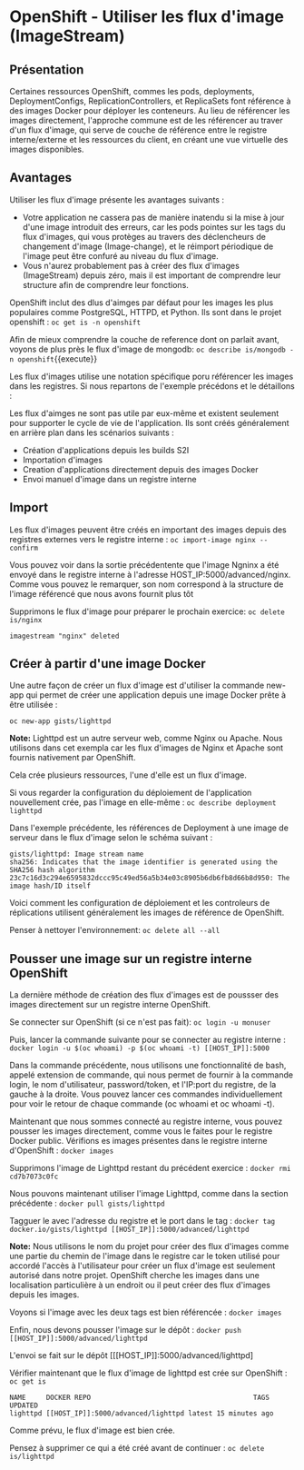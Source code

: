# OpenShift - Utiliser les flux d'image (ImageStream)


## Présentation

Certaines ressources OpenShift, commes les pods, deployments, DeploymentConfigs, ReplicationControllers, et ReplicaSets font référence à des images Docker pour déployer les conteneurs. Au lieu de référencer les images directement, l'approche commune est de les référencer au traver d'un flux d'image, qui serve de couche de référence entre le registre interne/externe et les ressources du client, en créant une vue virtuelle des images disponibles.

## Avantages

Utiliser les flux d'image présente les avantages suivants :

* Votre application ne cassera pas de manière inatendu si la mise à jour d'une image introduit des erreurs, car les pods pointes sur les tags du flux d'images, qui vous protèges au travers des déclencheurs de changement d'image (Image-change), et le réimport périodique de l'image peut être confuré au niveau du flux d'image.
* Vous n'aurez probablement pas à créer des flux d'images (ImageStream) depuis zéro, mais il est important de comprendre leur structure afin de comprendre leur fonctions. 

OpenShift inclut des dlus d'aimges par défaut pour les images les plus populaires comme PostgreSQL, HTTPD, et Python. Ils sont dans le projet openshift :
`oc get is -n openshift`

Afin de mieux comprendre la couche de reference dont on parlait avant, voyons de plus près le flux d'image de mongodb:
`oc describe is/mongodb -n openshift`{{execute}}


Les flux d'images utilise une notation spécifique poru référencer les images dans les registres. Si nous repartons de l'exemple précédons et le détaillons : 

Les flux d'aimges ne sont pas utile par eux-même et existent seulement pour supporter le cycle de vie de l'application. Ils sont créés généralement en arrière plan dans les scénarios suivants : 

- Création d'applications depuis les builds S2I
- Importation d'images
- Creation d'applications directement depuis des images Docker
- Envoi manuel d'image dans un registre interne


## Import

Les flux d'images peuvent être créés en important des images depuis des registres externes vers le registre interne : 
`oc import-image nginx --confirm`

Vous pouvez voir dans la sortie précédentente que l'image Ngninx a été envoyé dans le registre interne à l'adresse HOST_IP:5000/advanced/nginx. 
Comme vous pouvez le remarquer, son nom correspond à la structure de l'image référencé que nous avons fournit plus tôt

Supprimons le flux d'image pour préparer le prochain exercice:
`oc delete is/nginx`

```
imagestream "nginx" deleted
```

## Créer à partir d'une image Docker

Une autre façon de créer un flux d'image est d'utiliser la commande new-app qui permet de créer une application depuis une image Docker prête à être utilisée :

`oc new-app gists/lighttpd`

**Note:** Lighttpd est un autre serveur web, comme Nginx ou Apache. Nous utilisons dans cet exempla car les flux d'images de Nginx et Apache sont fournis nativement par OpenShift.

Cela crée plusieurs ressources, l'une d'elle est un flux d'image.

Si vous regarder la configuration du déploiement de l'application nouvellement crée, pas l'image en elle-même :
`oc describe deployment lighttpd`

Dans l'exemple précédente, les références de Deployment à une image de serveur dans le flux d'image selon le schéma suivant :

```
gists/lighttpd: Image stream name
sha256: Indicates that the image identifier is generated using the SHA256 hash algorithm
23c7c16d3c294e6595832dccc95c49ed56a5b34e03c8905b6db6fb8d66b8d950: The image hash/ID itself
```

Voici comment les configuration de déploiement et les controleurs de réplications utilisent généralement les images de référence de OpenShift.

Penser à nettoyer l'environnement:
`oc delete all --all`

## Pousser une image sur un registre interne OpenShift

La dernière méthode de création des flux d'images est de poussser des images directement sur un registre interne OpenShift.

Se connecter sur OpenShift (si ce n'est pas fait):
`oc login -u monuser`

Puis, lancer la commande suivante pour se connecter au registre interne : 
`docker login -u $(oc whoami) -p $(oc whoami -t) [[HOST_IP]]:5000`

Dans la commande précédente, nous utilisons une fonctionnalité de bash, appelé extension de commande, qui nous permet de fournir à la commande login, le nom d'utilisateur, password/token, et l'IP:port du registre, de la gauche à la droite.
Vous pouvez lancer ces commandes individuellement pour voir le retour de chaque commande (oc whoami et oc whoami -t).

Maintenant que nous sommes connecté au registre interne, vous pouvez pousser les images directement, comme vous le faites pour le registre Docker public. Vérifions es images présentes dans le registre interne d'OpenShift :
`docker images`

Supprimons l'image de Lighttpd restant du précédent exercice :
`docker rmi cd7b7073c0fc`

Nous pouvons maintenant utiliser l'image Lighttpd, comme dans la section précédente : 
`docker pull gists/lighttpd`

Tagguer le avec l'adresse du registre et le port dans le tag : 
`docker tag docker.io/gists/lighttpd [[HOST_IP]]:5000/advanced/lighttpd`

**Note:** Nous utilisons le nom du projet pour créer des flux d'images comme une partie du chemin de l'image dans le registre  car le token utilisé pour accordé l'accès à l'utilisateur pour créer un flux d'image est seulement autorisé dans notre projet. OpenShift cherche les images dans une localisation particulière à un endroit ou il peut créer des flux d'images depuis les images.

Voyons si l'image avec les deux tags est bien référencée :
`docker images`

Enfin, nous devons pousser l'image sur le dépôt : 
`docker push [[HOST_IP]]:5000/advanced/lighttpd`

L'envoi se fait sur le dépôt [[[HOST_IP]]:5000/advanced/lighttpd]

Vérifier maintenant que le flux d'image de lighttpd est crée sur OpenShift :
`oc get is`

```
NAME     DOCKER REPO                                        TAGS   UPDATED
lighttpd [[HOST_IP]]:5000/advanced/lighttpd latest 15 minutes ago
```

Comme prévu, le flux d'image est bien crée.

Pensez à supprimer ce qui a été créé avant de continuer :
`oc delete is/lighttpd`
